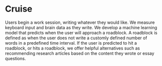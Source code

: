 # Cruise
Users begin a work session, writing whatever they would like. We measure keyboard input and brain data as they write. We develop a machine learning model that predicts when the user will approach a roadblock. A roadblock is defined as when the user does not write a customly defined number of words in a predefined time interval. If the user is predicted to hit a roadblock, or hits a roadblock, we offer helpful alternatives such as recommending research articles based on the content they wrote or essay questions.
